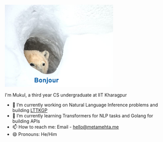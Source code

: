  <img src="bonjour.png" alt="Bonjour" width="339" height="257"> 

I'm Mukul, a third year CS undergraduate at IIT Kharagpur

- 🔭 I’m currently working on Natural Language Inference problems and building [LTTKGP](https://github.com/lttkgp)
- 🌱 I’m currently learning Transformers for NLP tasks and Golang for building APIs 
- 📫 How to reach me: Email - hello@metamehta.me
- 😄 Pronouns: He/Him
